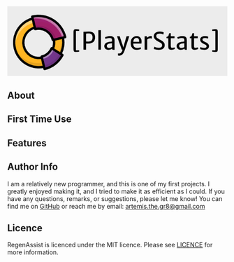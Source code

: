 ![PlayerStats_Logo](src/main/resources/images/logo.png)
## About

## First Time Use

## Features

## Author Info
I am a relatively new programmer, and this is one of my first projects. I greatly enjoyed making it, 
and I tried to make it as efficient as I could. If you have any questions, remarks, or suggestions, 
please let me know! You can find me on [GitHub](https://github.com/Artemis-the-gr8) 
or reach me by email: artemis.the.gr8@gmail.com

## Licence
RegenAssist is licenced under the MIT licence. Please see [LICENCE](LICENSE) for more information.

